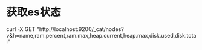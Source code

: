 # 获取es状态

curl -X GET "http://localhost:9200/_cat/nodes?v&h=name,ram.percent,ram.max,heap.current,heap.max,disk.used,disk.total"